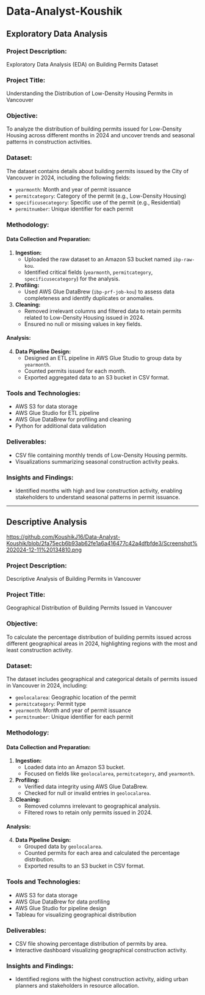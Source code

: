 # Data-Analyst-Koushik
## Exploratory Data Analysis

### Project Description:
Exploratory Data Analysis (EDA) on Building Permits Dataset

### Project Title:
Understanding the Distribution of Low-Density Housing Permits in Vancouver

### Objective:
To analyze the distribution of building permits issued for Low-Density Housing across different months in 2024 and uncover trends and seasonal patterns in construction activities.

### Dataset:
The dataset contains details about building permits issued by the City of Vancouver in 2024, including the following fields:
- `yearmonth`: Month and year of permit issuance
- `permitcategory`: Category of the permit (e.g., Low-Density Housing)
- `specificusecategory`: Specific use of the permit (e.g., Residential)
- `permitnumber`: Unique identifier for each permit

### Methodology:
#### Data Collection and Preparation:
1. **Ingestion:**
   - Uploaded the raw dataset to an Amazon S3 bucket named `ibp-raw-kou`.
   - Identified critical fields (`yearmonth`, `permitcategory`, `specificusecategory`) for the analysis.
2. **Profiling:**
   - Used AWS Glue DataBrew (`ibp-prf-job-kou`) to assess data completeness and identify duplicates or anomalies.
3. **Cleaning:**
   - Removed irrelevant columns and filtered data to retain permits related to Low-Density Housing issued in 2024.
   - Ensured no null or missing values in key fields.

#### Analysis:
4. **Data Pipeline Design:**
   - Designed an ETL pipeline in AWS Glue Studio to group data by `yearmonth`.
   - Counted permits issued for each month.
   - Exported aggregated data to an S3 bucket in CSV format.

### Tools and Technologies:
- AWS S3 for data storage
- AWS Glue Studio for ETL pipeline
- AWS Glue DataBrew for profiling and cleaning
- Python for additional data validation

### Deliverables:
- CSV file containing monthly trends of Low-Density Housing permits.
- Visualizations summarizing seasonal construction activity peaks.

### Insights and Findings:
- Identified months with high and low construction activity, enabling stakeholders to understand seasonal patterns in permit issuance.

---

## Descriptive Analysis
https://github.com/KoushikJ16/Data-Analyst-Koushik/blob/2fa75ecb6b93ab62fe1a6a416477c42a4dfbfde3/Screenshot%202024-12-11%20134810.png
### Project Description:
Descriptive Analysis of Building Permits in Vancouver

### Project Title:
Geographical Distribution of Building Permits Issued in Vancouver

### Objective:
To calculate the percentage distribution of building permits issued across different geographical areas in 2024, highlighting regions with the most and least construction activity.

### Dataset:
The dataset includes geographical and categorical details of permits issued in Vancouver in 2024, including:
- `geolocalarea`: Geographic location of the permit
- `permitcategory`: Permit type
- `yearmonth`: Month and year of permit issuance
- `permitnumber`: Unique identifier for each permit

### Methodology:
#### Data Collection and Preparation:
1. **Ingestion:**
   - Loaded data into an Amazon S3 bucket.
   - Focused on fields like `geolocalarea`, `permitcategory`, and `yearmonth`.
2. **Profiling:**
   - Verified data integrity using AWS Glue DataBrew.
   - Checked for null or invalid entries in `geolocalarea`.
3. **Cleaning:**
   - Removed columns irrelevant to geographical analysis.
   - Filtered rows to retain only permits issued in 2024.

#### Analysis:
4. **Data Pipeline Design:**
   - Grouped data by `geolocalarea`.
   - Counted permits for each area and calculated the percentage distribution.
   - Exported results to an S3 bucket in CSV format.

### Tools and Technologies:
- AWS S3 for data storage
- AWS Glue DataBrew for data profiling
- AWS Glue Studio for pipeline design
- Tableau for visualizing geographical distribution

### Deliverables:
- CSV file showing percentage distribution of permits by area.
- Interactive dashboard visualizing geographical construction activity.

### Insights and Findings:
- Identified regions with the highest construction activity, aiding urban planners and stakeholders in resource allocation.

